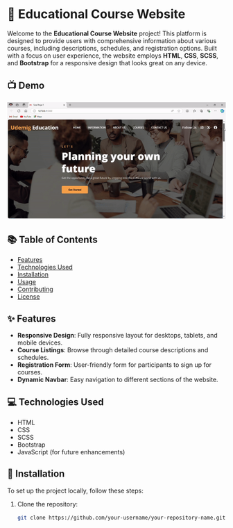 # 🌟 Educational Course Website

Welcome to the **Educational Course Website** project! This platform is designed to provide users with comprehensive information about various courses, including descriptions, schedules, and registration options. Built with a focus on user experience, the website employs **HTML**, **CSS**, **SCSS**, and **Bootstrap** for a responsive design that looks great on any device.

## 📺 Demo
![Project Demo](ScssProje-1-Planning-your-future--ezgif.com-video-to-gif.gif)

## 📚 Table of Contents
- [Features](#features)
- [Technologies Used](#technologies-used)
- [Installation](#installation)
- [Usage](#usage)
- [Contributing](#contributing)
- [License](#license)

## ✨ Features
- **Responsive Design**: Fully responsive layout for desktops, tablets, and mobile devices.
- **Course Listings**: Browse through detailed course descriptions and schedules.
- **Registration Form**: User-friendly form for participants to sign up for courses.
- **Dynamic Navbar**: Easy navigation to different sections of the website.

## 💻 Technologies Used
- HTML
- CSS
- SCSS
- Bootstrap
- JavaScript (for future enhancements)

## 🚀 Installation
To set up the project locally, follow these steps:

1. Clone the repository:
   ```bash
   git clone https://github.com/your-username/your-repository-name.git
